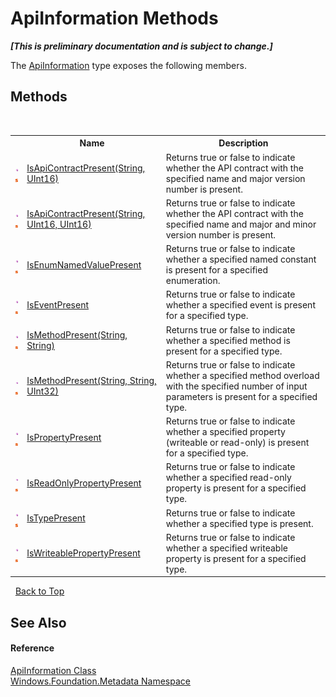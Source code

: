# ApiInformation Methods
 _**\[This is preliminary documentation and is subject to change.\]**_

The <a href="T_Windows_Foundation_Metadata_ApiInformation">ApiInformation</a> type exposes the following members.


## Methods
&nbsp;<table><tr><th></th><th>Name</th><th>Description</th></tr><tr><td>![Public method](media/pubmethod.gif "Public method")![Static member](media/static.gif "Static member")</td><td><a href="M_Windows_Foundation_Metadata_ApiInformation_IsApiContractPresent">IsApiContractPresent(String, UInt16)</a></td><td>
Returns true or false to indicate whether the API contract with the specified name and major version number is present.</td></tr><tr><td>![Public method](media/pubmethod.gif "Public method")![Static member](media/static.gif "Static member")</td><td><a href="M_Windows_Foundation_Metadata_ApiInformation_IsApiContractPresent_1">IsApiContractPresent(String, UInt16, UInt16)</a></td><td>
Returns true or false to indicate whether the API contract with the specified name and major and minor version number is present.</td></tr><tr><td>![Public method](media/pubmethod.gif "Public method")![Static member](media/static.gif "Static member")</td><td><a href="M_Windows_Foundation_Metadata_ApiInformation_IsEnumNamedValuePresent">IsEnumNamedValuePresent</a></td><td>
Returns true or false to indicate whether a specified named constant is present for a specified enumeration.</td></tr><tr><td>![Public method](media/pubmethod.gif "Public method")![Static member](media/static.gif "Static member")</td><td><a href="M_Windows_Foundation_Metadata_ApiInformation_IsEventPresent">IsEventPresent</a></td><td>
Returns true or false to indicate whether a specified event is present for a specified type.</td></tr><tr><td>![Public method](media/pubmethod.gif "Public method")![Static member](media/static.gif "Static member")</td><td><a href="M_Windows_Foundation_Metadata_ApiInformation_IsMethodPresent">IsMethodPresent(String, String)</a></td><td>
Returns true or false to indicate whether a specified method is present for a specified type.</td></tr><tr><td>![Public method](media/pubmethod.gif "Public method")![Static member](media/static.gif "Static member")</td><td><a href="M_Windows_Foundation_Metadata_ApiInformation_IsMethodPresent_1">IsMethodPresent(String, String, UInt32)</a></td><td>
Returns true or false to indicate whether a specified method overload with the specified number of input parameters is present for a specified type.</td></tr><tr><td>![Public method](media/pubmethod.gif "Public method")![Static member](media/static.gif "Static member")</td><td><a href="M_Windows_Foundation_Metadata_ApiInformation_IsPropertyPresent">IsPropertyPresent</a></td><td>
Returns true or false to indicate whether a specified property (writeable or read-only) is present for a specified type.</td></tr><tr><td>![Public method](media/pubmethod.gif "Public method")![Static member](media/static.gif "Static member")</td><td><a href="M_Windows_Foundation_Metadata_ApiInformation_IsReadOnlyPropertyPresent">IsReadOnlyPropertyPresent</a></td><td>
Returns true or false to indicate whether a specified read-only property is present for a specified type.</td></tr><tr><td>![Public method](media/pubmethod.gif "Public method")![Static member](media/static.gif "Static member")</td><td><a href="M_Windows_Foundation_Metadata_ApiInformation_IsTypePresent">IsTypePresent</a></td><td>
Returns true or false to indicate whether a specified type is present.</td></tr><tr><td>![Public method](media/pubmethod.gif "Public method")![Static member](media/static.gif "Static member")</td><td><a href="M_Windows_Foundation_Metadata_ApiInformation_IsWriteablePropertyPresent">IsWriteablePropertyPresent</a></td><td>
Returns true or false to indicate whether a specified writeable property is present for a specified type.</td></tr></table>&nbsp;
<a href="#apiinformation-methods">Back to Top</a>

## See Also


#### Reference
<a href="T_Windows_Foundation_Metadata_ApiInformation">ApiInformation Class</a><br /><a href="N_Windows_Foundation_Metadata">Windows.Foundation.Metadata Namespace</a><br />